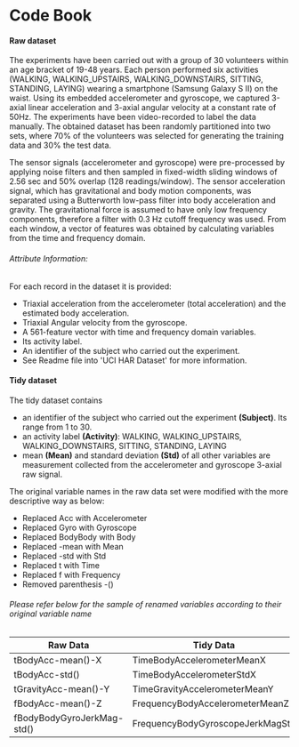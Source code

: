 # Code Book
#### Raw dataset
The experiments have been carried out with a group of 30 volunteers within an age bracket of 19-48 years. Each person performed six activities (WALKING, WALKING_UPSTAIRS, WALKING_DOWNSTAIRS, SITTING, STANDING, LAYING) wearing a smartphone (Samsung Galaxy S II) on the waist. Using its embedded accelerometer and gyroscope, we captured 3-axial linear acceleration and 3-axial angular velocity at a constant rate of 50Hz. The experiments have been video-recorded to label the data manually. The obtained dataset has been randomly partitioned into two sets, where 70% of the volunteers was selected for generating the training data and 30% the test data.

The sensor signals (accelerometer and gyroscope) were pre-processed by applying noise filters and then sampled in fixed-width sliding windows of 2.56 sec and 50% overlap (128 readings/window). The sensor acceleration signal, which has gravitational and body motion components, was separated using a Butterworth low-pass filter into body acceleration and gravity. The gravitational force is assumed to have only low frequency components, therefore a filter with 0.3 Hz cutoff frequency was used. From each window, a vector of features was obtained by calculating variables from the time and frequency domain.

###### Attribute Information:
For each record in the dataset it is provided:
* Triaxial acceleration from the accelerometer (total acceleration) and the estimated body acceleration.
* Triaxial Angular velocity from the gyroscope.
* A 561-feature vector with time and frequency domain variables.
* Its activity label.
* An identifier of the subject who carried out the experiment.
* See Readme file into 'UCI HAR Dataset' for more information.

#### Tidy dataset
The tidy dataset contains
* an identifier of the subject who carried out the experiment **(Subject)**. Its range from 1 to 30.
* an activity label **(Activity)**: WALKING, WALKING_UPSTAIRS, WALKING_DOWNSTAIRS, SITTING, STANDING, LAYING
* mean **(Mean)** and standard deviation **(Std)** of all other variables are measurement collected from the accelerometer and gyroscope 3-axial raw signal.

The original variable names in the raw data set were modified with the more descriptive way as below:
* Replaced Acc with Accelerometer
* Replaced Gyro with Gyroscope
* Replaced BodyBody with Body
* Replaced -mean with Mean
* Replaced -std with Std
* Replaced t with Time
* Replaced f with Frequency
* Removed parenthesis -()

###### Please refer below for the sample of renamed variables according to their original variable name
|Raw Data|Tidy Data|
|--------|---------|
|tBodyAcc-mean()-X|TimeBodyAccelerometerMeanX|
|tBodyAcc-std()|TimeBodyAccelerometerStdX|
|tGravityAcc-mean()-Y|TimeGravityAccelerometerMeanY|
|fBodyAcc-mean()-Z|FrequencyBodyAccelerometerMeanZ|
|fBodyBodyGyroJerkMag-std()|FrequencyBodyGyroscopeJerkMagStd|
